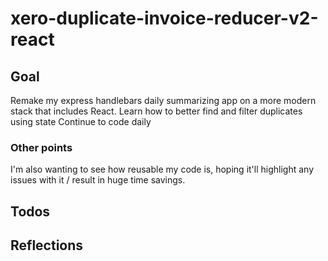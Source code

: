 # xero-duplicate-invoice-reducer-v2-react

## Goal

Remake my express handlebars daily summarizing app on a more modern stack that includes React.
Learn how to better find and filter duplicates using state
Continue to code daily

### Other points

I'm also wanting to see how reusable my code is, hoping it'll highlight any issues with it / result in huge time savings.

## Todos

## Reflections
